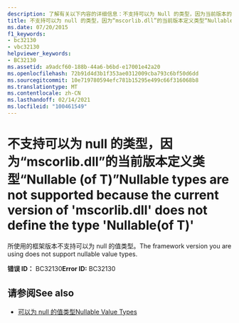 ```yaml
---
description: 了解有关以下内容的详细信息：不支持可以为 Null 的类型，因为当前版本的 "mscorlib.dll" 未定义类型 "Nullable (T) "
title: 不支持可以为 null 的类型，因为“mscorlib.dll”的当前版本定义类型“Nullable (of T)”
ms.date: 07/20/2015
f1_keywords:
- bc32130
- vbc32130
helpviewer_keywords:
- BC32130
ms.assetid: a9adcf60-188b-44a6-b6bd-e17001e42a20
ms.openlocfilehash: 72b91d4d3b1f353ae0312009cba793c6bf50d6dd
ms.sourcegitcommit: 10e719780594efc781b15295e499c66f316068b8
ms.translationtype: MT
ms.contentlocale: zh-CN
ms.lasthandoff: 02/14/2021
ms.locfileid: "100461549"
---
```

# <a name="nullable-types-are-not-supported-because-the-current-version-of-mscorlibdll-does-not-define-the-type-nullableof-t"></a><span data-ttu-id="7f269-103">不支持可以为 null 的类型，因为“mscorlib.dll”的当前版本定义类型“Nullable (of T)”</span><span class="sxs-lookup"><span data-stu-id="7f269-103">Nullable types are not supported because the current version of 'mscorlib.dll' does not define the type 'Nullable(of T)'</span></span>

<span data-ttu-id="7f269-104">所使用的框架版本不支持可以为 null 的值类型。</span><span class="sxs-lookup"><span data-stu-id="7f269-104">The framework version you are using does not support nullable value types.</span></span>  
  
 <span data-ttu-id="7f269-105">**错误 ID：** BC32130</span><span class="sxs-lookup"><span data-stu-id="7f269-105">**Error ID:** BC32130</span></span>  
  
## <a name="see-also"></a><span data-ttu-id="7f269-106">请参阅</span><span class="sxs-lookup"><span data-stu-id="7f269-106">See also</span></span>

- [<span data-ttu-id="7f269-107">可以为 null 的值类型</span><span class="sxs-lookup"><span data-stu-id="7f269-107">Nullable Value Types</span></span>](../programming-guide/language-features/data-types/nullable-value-types.md)
